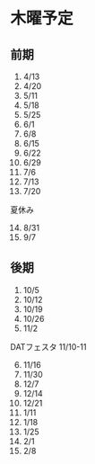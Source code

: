 # 木曜予定

## 前期

1. 4/13
2. 4/20
3. 5/11
4. 5/18
5. 5/25
6. 6/1
7. 6/8
8. 6/15
9. 6/22
10. 6/29
11. 7/6
12. 7/13
13. 7/20

夏休み

14. 8/31
15. 9/7

## 後期

1. 10/5
2. 10/12
3. 10/19
4. 10/26
5. 11/2

DATフェスタ 11/10-11

6. 11/16
7. 11/30
8. 12/7
9. 12/14
10. 12/21
11. 1/11
12. 1/18
13. 1/25
14. 2/1
15. 2/8

